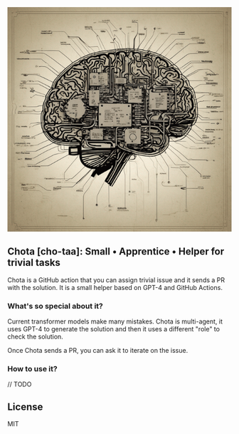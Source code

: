 ![header.png](header.png)
## Chota [cho-taa]: Small • Apprentice • Helper for trivial tasks

Chota is a GitHub action that you can assign trivial issue and it sends a PR with the solution. It is a small helper based on GPT-4 and GitHub Actions.

### What's so special about it?
Current transformer models make many mistakes. Chota is multi-agent, it uses GPT-4 to generate the solution and then it uses a different "role" to check the solution.

Once Chota sends a PR, you can ask it to iterate on the issue.

### How to use it?
// TODO


## License
MIT

